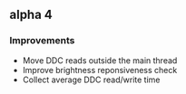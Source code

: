 ## alpha 4

### Improvements

* Move DDC reads outside the main thread
* Improve brightness reponsiveness check
* Collect average DDC read/write time
